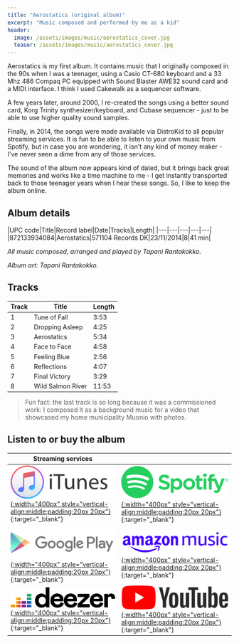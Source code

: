 ```yaml
---
title: "Aerostatics (original album)"
excerpt: "Music composed and performed by me as a kid"
header:
  image: /assets/images/music/aerostatics_cover.jpg
  teaser: /assets/images/music/aerostatics_cover.jpg
---
```


Aerostatics is my first album. It contains music that I originally composed in the 90s when I was a teenager, using a Casio CT-680 keyboard and a 33 Mhz 486 Compaq PC equipped with Sound Blaster AWE32 sound card and a MIDI interface. I think I used Cakewalk as a sequencer software.

A few years later, around 2000, I re-created the songs using a better sound card, Korg Trinity synthesizer/keyboard, and Cubase sequencer - just to be able to use higher quality sound samples.

Finally, in 2014, the songs were made available via DistroKid to all popular streaming services. It is fun to be able to listen to your own music from Spotify, but in case you are wondering, it isn't any kind of money maker - I've never seen a dime from any of those services.

The sound of the album now appears kind of dated, but it brings back great memories and works like a time machine to me - I get instantly transported back to those teenager years when I hear these songs. So, I like to keep the album online.

## Album details

|UPC code|Title|Record label|Date|Tracks|Length|
|---|---|---|---|---|
|872133934084|Aerostatics|571104 Records DK|23/11/2014|8|41 min|

*All music composed, arranged and played by Tapani Rantakokko.*

*Album art: Tapani Rantakokko.*

## Tracks

|Track|Title|Length|
|---|---|---|
|1|Tune of Fall|3:53|
|2|Dropping Asleep|4:25|
|3|Aerostatics|5:34|
|4|Face to Face|4:58|
|5|Feeling Blue|2:56|
|6|Reflections|4:07|
|7|Final Victory|3:29|
|8|Wild Salmon River|11:53|

> Fun fact: the last track is so long because it was a commissioned work: I composed it as a background music for a video that showcased my home municipality Muonio with photos.

## Listen to or buy the album

|Streaming services||
|---|---|
|[![iTunes](/assets/images/music/itunes.svg){:width="400px" style="vertical-align:middle;padding:20px 20px"}](https://music.apple.com/us/album/aerostatics/944868037){:target="_blank"}|[![Spotify](/assets/images/music/spotify.svg){:width="400px" style="vertical-align:middle;padding:20px 20px"}](https://open.spotify.com/album/19UpPVqWaRHIpHawnIrDIT){:target="_blank"}|
|[![Google Play](/assets/images/music/google_play.svg){:width="400px" style="vertical-align:middle;padding:20px 20px"}](https://play.google.com/store/music/album/Tapani_Rantakokko_Aerostatics?id=Bkgwvue73knkbc24qpxa7ntrbve){:target="_blank"}|[![Amazon Music](/assets/images/music/amazon_music.svg){:width="400px" style="vertical-align:middle;padding:20px 20px"}](https://www.amazon.com/gp/product/B00Q2CNOGW){:target="_blank"}|
|[![Deezer](/assets/images/music/deezer.svg){:width="400px" style="vertical-align:middle;padding:20px 20px"}](https://www.deezer.com/us/album/9221513){:target="_blank"}|[![Youtube](/assets/images/music/youtube.svg){:width="400px" style="vertical-align:middle;padding:20px 20px"}](https://www.youtube.com/watch?v=VObbPIevyLk&list=PLIn4-2tVfjaIK4cEDdPAOc_IQD61VBj-9){:target="_blank"}|
